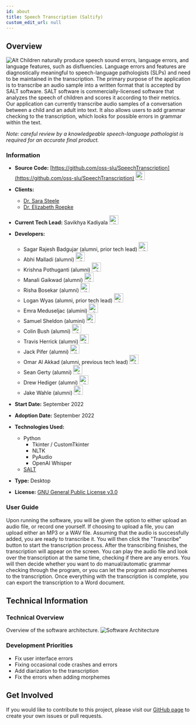 ```yaml
---
id: about
title: Speech Transcription (Saltify)
custom_edit_url: null
---
```


## Overview

![Alt](100x100.png) Children naturally produce speech sound errors, language errors, and language features, such as disfluencies. Language errors and features are diagnostically meaningful to speech-language pathologists (SLPs) and need to be maintained in the transcription. The primary purpose of the application is to transcribe an audio sample into a written format that is accepted by SALT software. SALT software is commercially-licensed software that analyzes the speech of children and scores it according to their metrics. Our application can currently transcribe audio samples of a conversation between a child and an adult into text. It also allows users to add grammar checking to the transcription, which looks for possible errors in grammar within the text.

_Note: careful review by a knowledgeable speech-language pathologist is required for an accurate final product._

### Information

- **Source Code:** [https://github.com/oss-slu/SpeechTranscription](https://github.com/oss-slu/SpeechTranscription) [<img src="/img/git-alt.svg" alt="git" width="25" height="25" />](https://github.com/oss-slu/SpeechTranscription)
- **Clients:**
  - [Dr. Sara Steele](https://www.slu.edu/doisy/faculty/steele-sara.php)
  - [Dr. Elizabeth Roepke](https://www.slu.edu/doisy/faculty/roepke-elizabeth.php)
- **Current Tech Lead:**  Savikhya Kadiyala [<img src="/img/github.svg" alt="github" width="25" height="25" />](https://github.com/Savikhya)
- **Developers:**
  - Sagar Rajesh Badgujar (alumni, prior tech lead) [<img src="/img/github.svg" alt="github" width="25" height="25" />](https://github.com/sagar3181)
  - Abhi Malladi (alumni) [<img src="/img/github.svg" alt="github" width="25" height="25" />](https://github.com/amalladi017)
  - Krishna Pothuganti (alumni) [<img src="/img/github.svg" alt="github" width="25" height="25" />](https://github.com/kpothuganti)
  - Manali Gaikwad (alumni) [<img src="/img/github.svg" alt="github" width="25" height="25" />](https://github.com/mgaikwad129)
   - Risha Bosekar (alumni) [<img src="/img/github.svg" alt="github" width="25" height="25" />](https://github.com/rbhosekar)
  - Logan Wyas (alumni, prior tech lead) [<img src="/img/github.svg" alt="github" width="25" height="25" />](https://github.com/loganwyas)
   - Emra Meduseljac (alumini) [<img src="/img/github.svg" alt="github" width="25" height="25" />](https://github.com/emrameduseljac)
  - Samuel Sheldon (alumini) [<img src="/img/github.svg" alt="github" width="25" height="25" />](https://github.com/samfred)
  - Colin Bush (alumni) [<img src="/img/github.svg" alt="github" width="25" height="25" />](https://github.com/cbush201)
  - Travis Herrick (alumni) [<img src="/img/github.svg" alt="github" width="25" height="25" />](https://github.com/TravisHerrick7)
  - Jack Pifer (alumni) [<img src="/img/github.svg" alt="github" width="25" height="25" />](https://github.com/JackPifer)
  - Omar Al Akkad (alumni, previous tech lead) [<img src="/img/github.svg" alt="github" width="25" height="25" />](https://github.com/OmarAlAkkad)
  - Sean Gerty (alumni) [<img src="/img/github.svg" alt="github" width="25" height="25" />](https://github.com/gertysr)
  - Drew Hediger (alumni) [<img src="/img/github.svg" alt="github" width="25" height="25" />](https://github.com/ahediger)
  - Jake Wahle (alumni) [<img src="/img/github.svg" alt="github" width="25" height="25" />](https://github.com/jakewahle) 

- **Start Date:** September 2022
- **Adoption Date:** September 2022
- **Technologies Used:**
  - Python
    - Tkinter / CustomTkinter
    - NLTK
    - PyAudio
    - OpenAI Whisper
  - [SALT](https://www.saltsoftware.com/)
- **Type:** Desktop
- **License:** [GNU General Public License v3.0](https://opensource.org/license/gpl-3-0/)

### User Guide

Upon running the software, you will be given the option to either upload an audio file, or record one yourself. If choosing to upload a file, you can upload either an MP3 or a WAV file. Assuming that the audio is successfully added, you are ready to transcribe it. You will then click the "Transcribe" button to start the transcription process. After the transcribing finishes, the transcription will appear on the screen. You can play the audio file and look over the transcription at the same time, checking if there are any errors. You will then decide whether you want to do manual/automatic grammar checking through the program, or you can let the program add morphemes to the transcription. Once everything with the transcription is complete, you can export the transcription to a Word document.

## Technical Information

### Technical Overview

Overview of the software architecture.
![Software Architecture](architecture.png)

### Development Priorities

- Fix user interface errors
- Fixing occasional code crashes and errors
- Add diarization to the transcription
- Fix the errors when adding morphemes

## Get Involved

If you would like to contribute to this project, please visit our [GitHub page](https://github.com/oss-slu/SpeechTranscription/) to create your own issues or pull requests.
